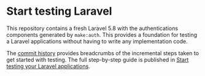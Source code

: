 # Start testing Laravel
This repository contains a fresh Laravel 5.8 with the authentications components generated by `make:auth`. This provides a foundation for testing a Laravel applications without having to write any implementation code.

The [commit history](https://github.com/jasonmccreary/start-testing-laravel/commits/master) provides breadcrumbs of the incremental steps taken to get started with testing. The full step-by-step guide is published in [Start testing your Laravel applications](https://jasonmccreary.me/articles/start-testing-laravel/).
